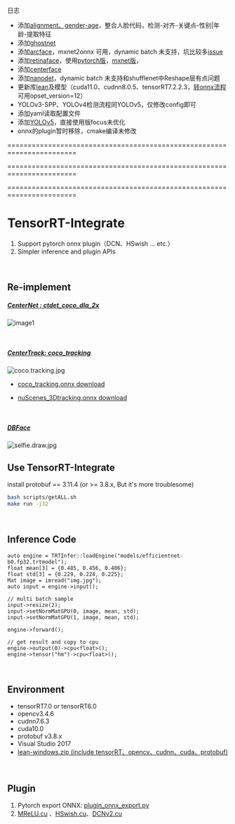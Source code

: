 日志

- 添加[alignment、gender-age](./workspace/models/face/gender-age/README.md)，整合人脸代码，检测-对齐-关键点-性别|年龄-提取特征
- 添加[ghostnet](./workspace/models/classifier/ghostnet/README.md)
- 添加[arcface](./workspace/models/face/arcface/README.md)，mxnet2onnx 可用，dynamic batch 未支持，坑比较多[issue](https://github.com/SthPhoenix/InsightFace-REST/issues/9)
- 添加[retinaface](./workspace/models/face/retinaface/README.md)，使用[pytorch版](https://github.com/biubug6/Pytorch_Retinaface)，[mxnet版](https://github.com/deepinsight/insightface)，
- 添加[centerface](./workspace/models/face/centerface/README.md)
- 添加[nanodet](./workspace/models/detect/nanodet/README.md)，dynamic batch 未支持和shufflenet中Reshape层有点问题
- 更新库[lean](./lean/README.md)及模型（cuda11.0、cudnn8.0.5、tensorRT7.2.2.3，[转onnx流程](https://github.com/ChHanXiao/tensorRTIntegrate/blob/master/workspace/models/readme.md) 可用opset_version=12）
- YOLOv3-SPP、YOLOv4检测流程同YOLOv5，仅修改config即可
- 添加yaml读取配置文件
- 添加[YOLOv5](./workspace/models/detect/yolov5/README.md)，直接使用版focus未优化
- onnx的plugin暂时移除，cmake编译未修改

=======================================================================

=======================================================================

=======================================================================


# TensorRT-Integrate

1. Support pytorch onnx plugin（DCN、HSwish ... etc.）
2. Simpler inference and plugin APIs

<br/>


## Re-implement
##### [CenterNet : ctdet_coco_dla_2x](https://github.com/xingyizhou/CenterNet)

![image1](workspace/results/1.centernet.coco2x.dcn.jpg)

<br/>

##### [CenterTrack: coco_tracking](https://github.com/xingyizhou/CenterTrack)

![coco.tracking.jpg](workspace/results/coco.tracking.jpg)

* [coco_tracking.onnx download](http://zifuture.com:1000/fs/public_models/coco_tracking.onnx)

* [nuScenes_3Dtracking.onnx download](http://zifuture.com:1000/fs/public_models/nuScenes_3Dtracking.onnx)

<br/>

##### [DBFace](https://github.com/dlunion/DBFace)

![selfie.draw.jpg](workspace/results/selfie.draw.jpg)



## Use TensorRT-Integrate

install protobuf == 3.11.4 (or >= 3.8.x, But it's more troublesome)

```bash
bash scripts/getALL.sh
make run -j32
```

<br/>

## Inference Code

```
auto engine = TRTInfer::loadEngine("models/efficientnet-b0.fp32.trtmodel");
float mean[3] = {0.485, 0.456, 0.406};
float std[3] = {0.229, 0.224, 0.225};
Mat image = imread("img.jpg");
auto input = engine->input();

// multi batch sample
input->resize(2);
input->setNormMatGPU(0, image, mean, std);
input->setNormMatGPU(1, image, mean, std);

engine->forward();

// get result and copy to cpu
engine->output(0)->cpu<float>();
engine->tensor("hm")->cpu<float>();
```

<br/>

## Environment

* tensorRT7.0 or tensorRT6.0
* opencv3.4.6
* cudnn7.6.3
* cuda10.0
* protobuf v3.8.x
* Visual Studio 2017
* [lean-windows.zip (include tensorRT、opencv、cudnn、cuda、protobuf)](http://zifuture.com:1000/fs/25.shared/lean.zip)

<br/>

## Plugin

1. Pytorch export ONNX:  [plugin_onnx_export.py](plugin_onnx_export.py)
2. [MReLU.cu](src/onnxplugin/plugins/MReLU.cu) 、[HSwish.cu](src/onnxplugin/plugins/HSwish.cu)、[DCNv2.cu](src/onnxplugin/plugins/DCNv2.cu)

<br/>
